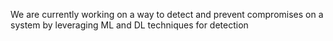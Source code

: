 We are currently working on a way to detect and prevent compromises on a system by leveraging ML and DL techniques for detection
